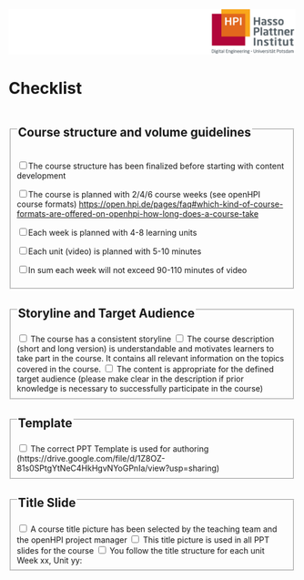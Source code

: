 ![HPI Logo](img/HPI_Logo.png)

# Checklist  

<html>
<fieldset>
<legend><h2>Course structure and volume guidelines</h2></legend>  

<label><input type="checkbox" name="checkbox" value="checklist">The course structure has been finalized before starting with content development</label>  

<label><input type="checkbox" name="checkbox" value="checklist">The course is planned with 2/4/6 course weeks (see openHPI course formats) https://open.hpi.de/pages/faq#which-kind-of-course-formats-are-offered-on-openhpi-how-long-does-a-course-take</label>  

<label><input type="checkbox" name="checkbox" value="checklist">Each week is planned with 4-8 learning units</label>  

<label><input type="checkbox" name="checkbox" value="checklist">Each unit (video) is planned with 5-10 minutes</label>  

<label><input type="checkbox" name="checkbox" value="checklist">In sum each week will not exceed 90-110 minutes of video</label>
</fieldset>
</hmtl>

<fieldset>
<legend><h2>Storyline and Target Audience</h2></legend>
<label>
<input type="checkbox" name="checkbox" value="checklist">
The course has a consistent storyline
</label>
<label>
<input type="checkbox" name="checkbox" value="checklist">
The course description (short and long version) is understandable and motivates learners to take part in the course. It contains all relevant information on the topics covered in the course.
</label>
<label>
<input type="checkbox" name="checkbox" value="checklist">
The content is appropriate for the defined target audience (please make clear in the description if prior knowledge is necessary to successfully participate in the course)
</label>
</fieldset>
<fieldset>
<legend><h2>Template</h2></legend>
<label>
<input type="checkbox" name="checkbox" value="checklist">
The correct PPT Template is used for authoring (https://drive.google.com/file/d/1Z8OZ-81s0SPtgYtNeC4HkHgvNYoGPnIa/view?usp=sharing)
</label>
</fieldset>
<fieldset>
<legend><h2>Title Slide</h2></legend>
<label>
<input type="checkbox" name="checkbox" value="checklist">
A course title picture has been selected by the teaching team and the openHPI project manager
</label>
<label>
<input type="checkbox" name="checkbox" value="checklist">
This title picture is used in all PPT slides for the course
</label>
<label>
<input type="checkbox" name="checkbox" value="checklist">
You follow the title structure for each unit Week xx, Unit yy: <Title of Unit>
</label>
<label>
<input type="checkbox" name="checkbox" value="checklist">
The Week Title does not exceed 38 chars (including spaces)
</label>
<label>
<input type="checkbox" name="checkbox" value="checklist">
The Unit Title does not exceed 65 chars (including spaces)
</label>
</fieldset>
<fieldset>
<legend><h2>Slide Development: General</h2></legend>
<label>
<input type="checkbox" name="checkbox" value="checklist">
A Graphic Check and Copy Edit is planned by the teaching team
</label>
<label>
<input type="checkbox" name="checkbox" value="checklist">
You stay close to the template
</label>
<label>
<input type="checkbox" name="checkbox" value="checklist">
You always have a graphic or an image on each slide
</label>
<label>
<input type="checkbox" name="checkbox" value="checklist">
You avoid any text heavy slides
</label>
</fieldset>
<fieldset>
<legend><h2>Slide Development: Image</h2></legend>
<label>
<input type="checkbox" name="checkbox" value="checklist">
Always quote the source where the image/graphic comes from
</label>
<label>
<input type="checkbox" name="checkbox" value="checklist">
Graphics (Images and screenshots) are large enough for readability in the videos
</label>
<label>
<input type="checkbox" name="checkbox" value="checklist">
You avoid (complex) animations  
</label>
</fieldset>
<legend><h2>Slide Development: Speaker Notes</h2></legend>
<label>
<input type="checkbox" name="checkbox" value="checklist">
You plan an intro for each week 
</label>
<label>
<input type="checkbox" name="checkbox" value="checklist">
You plan a transition to the next week/unit at the end of each unit
</label>
</fieldset>
</fieldset>
<legend><h2>Teaching Team</h2></legend>
<label>
<input type="checkbox" name="checkbox" value="checklist">
Course concept must be created 3 months prior to the release of the course
</label>
<label>
<input type="checkbox" name="checkbox" value="checklist">
Create a team of around 3-5 members to assist in the course content management
</label>
<label>
<input type="checkbox" name="checkbox" value="checklist">
Organisation of content creation (e.g. timely recording and post production of videos, preparation of reading materials, etc.)
</label>
<label>
<input type="checkbox" name="checkbox" value="checklist">
Preparation and moderation of editorial meetings for the particular course week
</label>

<label>
<input type="checkbox" name="checkbox" value="checklist">
Approval of weekly platform content as well as coordination of quality assurance
</label>

<label>
<input type="checkbox" name="checkbox" value="checklist">
Coordination of fora and support during the course week (together with team leader)
</label>

<!-- # Checklist

<style>
.desgin {
 padding: 5px 10px;
 text-align: left;
 display: inline-block;
 font-size: 18px;
 margin: 10px 10px;
 cursor: pointer;
}
</style>
<body>
    <fieldset>
    <legend><h2>Course structure and volume guidelines</h2></legend>
    <label class="desgin">
    <input type="checkbox" name="checkbox" value="checklist">
    The course structure has been finalized before starting with content development
    </label>
    <label class="desgin">
    <input type="checkbox" name="checkbox" value="checklist">
    The course is planned with 2/4/6 course weeks (see openHPI course formats) https://open.hpi.de/pages/faq#which-kind-of-course-formats-are-offered-on-openhpi-how-long-does-a-course-take 
    </label>
    <label class="desgin">
    <input type="checkbox" name="checkbox" value="checklist">
    Each week is planned with 4-8 learning units
    </label>
    <label class="desgin">
    <input type="checkbox" name="checkbox" value="checklist">
    Each unit (video) is planned with 5-10 minutes
    </label>
    <label class="desgin">
    <input type="checkbox" name="checkbox" value="checklist">
    In sum each week will not exceed 90-110 minutes of video  
    </label>
    </fieldset>
    <fieldset>
    <legend><h2>Storyline and Target Audience</h2></legend>
    <label class="desgin">
    <input type="checkbox" name="checkbox" value="checklist">
    The course has a consistent storyline
    </label>
    <label class="desgin">
    <input type="checkbox" name="checkbox" value="checklist">
    The course description (short and long version) is understandable and motivates learners to take part in the course. It contains all relevant information on the topics covered in the course.
    </label>
    <label class="desgin">
    <input type="checkbox" name="checkbox" value="checklist">
    The content is appropriate for the defined target audience (please make clear in the description if prior knowledge is necessary to successfully participate in the course)
    </label>
    </fieldset>
    <fieldset>
    <legend><h2>Template</h2></legend>
    <label class="desgin">
    <input type="checkbox" name="checkbox" value="checklist">
    The correct PPT Template is used for authoring (https://drive.google.com/file/d/1Z8OZ-81s0SPtgYtNeC4HkHgvNYoGPnIa/view?usp=sharing)
    </label>
    </fieldset>
    <fieldset>
    <legend><h2>Title Slide</h2></legend>
    <label class="desgin">
    <input type="checkbox" name="checkbox" value="checklist">
    A course title picture has been selected by the teaching team and the openHPI project manager
    </label>
    <label class="desgin">
    <input type="checkbox" name="checkbox" value="checklist">
    This title picture is used in all PPT slides for the course
    </label>
    <label class="desgin">
    <input type="checkbox" name="checkbox" value="checklist">
    You follow the title structure for each unit Week xx, Unit yy: <Title of Unit>
    </label>
    <label class="desgin">
    <input type="checkbox" name="checkbox" value="checklist">
    The Week Title does not exceed 38 chars (including spaces)
    </label>
    <label class="desgin">
    <input type="checkbox" name="checkbox" value="checklist">
    The Unit Title does not exceed 65 chars (including spaces)
    </label>
    </fieldset>
    <fieldset>
    <legend><h2>Slide Development: General</h2></legend>
    <label class="desgin">
    <input type="checkbox" name="checkbox" value="checklist">
    A Graphic Check and Copy Edit is planned by the teaching team
    </label>
    <label class="desgin">
    <input type="checkbox" name="checkbox" value="checklist">
    You stay close to the template
    </label>
    <label class="desgin">
    <input type="checkbox" name="checkbox" value="checklist">
    You always have a graphic or an image on each slide
    </label>
    <label class="desgin">
    <input type="checkbox" name="checkbox" value="checklist">
    You avoid any text heavy slides
    </label>
    </fieldset>
    <fieldset>
    <legend><h2>Slide Development: Image</h2></legend>
    <label class="desgin">
    <input type="checkbox" name="checkbox" value="checklist">
    Always quote the source where the image/graphic comes from
    </label>
    <label class="desgin">
    <input type="checkbox" name="checkbox" value="checklist">
    Graphics (Images and screenshots) are large enough for readability in the videos
    </label>
    <label class="desgin">
    <input type="checkbox" name="checkbox" value="checklist">
    You avoid (complex) animations  
    </label>
    </fieldset>
    <legend><h2>Slide Development: Speaker Notes</h2></legend>
    <label class="desgin">
    <input type="checkbox" name="checkbox" value="checklist">
    You plan an intro for each week 
    </label>
    <label class="desgin">
    <input type="checkbox" name="checkbox" value="checklist">
    You plan a transition to the next week/unit at the end of each unit
    </label>
    </fieldset>
    </fieldset>
    <legend><h2>Teaching Team</h2></legend>
    <label class="desgin">
    <input type="checkbox" name="checkbox" value="checklist">
    Course concept must be created 3 months prior to the release of the course
    </label>
    <label class="desgin">
    <input type="checkbox" name="checkbox" value="checklist">
    Create a team of around 3-5 members to assist in the course content management
    </label>
    <label class="desgin">
    <input type="checkbox" name="checkbox" value="checklist">
    Organisation of content creation (e.g. timely recording and post production of videos, preparation of reading materials, etc.)
    </label>
    <label class="desgin">
    <input type="checkbox" name="checkbox" value="checklist">
    Preparation and moderation of editorial meetings for the particular course week
    </label>
    <label class="desgin">
    <input type="checkbox" name="checkbox" value="checklist">
    Approval of weekly platform content as well as coordination of quality assurance
    </label>
    <label class="desgin">
    <input type="checkbox" name="checkbox" value="checklist">
    Coordination of fora and support during the course week (together with team leader)
    </label>
    </fieldset>
</body> -->